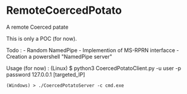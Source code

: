 # RemoteCoercedPotato
A remote Coerced patate


This is only a POC (for now).


Todo : 
    - Random NamedPipe
    - Implemention of MS-RPRN interfacce 
    - Creation a powershell "NamedPipe server" 


Usage (for now) : 
    (Linux) $ python3 CoercedPotatoClient.py -u user -p password 127.0.0.1 [targeted_IP]

    (Windows) > ./CoercedPotatoServer -c cmd.exe  

